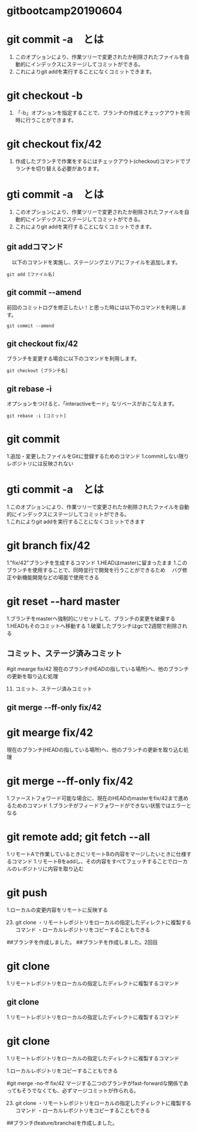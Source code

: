 # gitbootcamp20190604

# git commit -a　とは
  1. このオプションにより、作業ツリーで変更されたか削除されたファイルを自動的にインデックスにステージしてコミットができる。  
  1. これによりgit addを実行することになくコミットできます。

# git checkout -b
  1. 「-b」オプションを指定することで、ブランチの作成とチェックアウトを同時に行うことができます。

# git checkout fix/42
  1. 作成したブランチで作業をするにはチェックアウト(checkout)コマンドでブランチを切り替える必要があります。

# gti commit -a　とは
  1. このオプションにより、作業ツリーで変更されたか削除されたファイルを自動的にインデックスにステージしてコミットができる。  
  1. これによりgit addを実行することになくコミットできます。

## git addコマンド

　以下のコマンドを実施し、ステージングエリアにファイルを追加します。

    git add [ファイル名]

## git commit --amend

前回のコミットログを修正したい！と思った時には以下のコマンドを利用します。

    git commit --amend

## git checkout fix/42

ブランチを変更する場合に以下のコマンドを利用します。

    git checkout [ブランチ名]

## git rebase -i

オプションをつけると、「interactiveモード」なリベースがおこなえます。

    git rebase -i [コミット]

# git commit
1.追加・変更したファイルをGitに登録するためのコマンド
1.commitしない限りレポジトリには反映されない

# gti commit -a　とは
1.このオプションにより、作業ツリーで変更されたか削除されたファイルを自動的にインデックスにステージしてコミットができる。  
1.これによりgit addを実行することになくコミットできます

# git branch fix/42
1."fix/42"ブランチを生成するコマンド
1.HEADはmasterに留まったまま
1.このブランチを使用することで、同時並行で開発を行うことができるため
　バグ修正や新機能開発などの場面で使用できる

# git reset --hard master
1.ブランチをmasterへ強制的にリセットして、ブランチの変更を破棄する
1.HEADもそのコミットへ移動する
1.破棄したブランチはgcで2週間で削除される

## コミット、ステージ済みコミット

#git mearge fix/42
 現在のブランチ(HEADの指している場所)へ、他のブランチの更新を取り込む処理

11. コミット、ステージ済みコミット

## git merge --ff-only fix/42

# git mearge fix/42
 現在のブランチ(HEADの指している場所)へ、他のブランチの更新を取り込む処理

# git merge --ff-only fix/42

1.ファーストフォワード可能な場合に、現在のHEADのmasterをfix/42まで進めるためのコマンド
1.ブランチがフィードフォワードができない状態ではエラーとなる

# git remote add; git fetch --all
1.リモートAで作業しているときにリモートBの内容をマージしたいときに仕様するコマンド
1.リモートBをaddし、その内容をすべてフェッチすることでローカルのレポジトリに内容を取り込む

# git push
1.ローカルの変更内容をリモートに反映する

23. git clone
・リモートレポジトリをローカルの指定したディレクトに複製するコマンド
・ローカルレポジトリをコピーすることもできる

##ブランチを作成しました。
##ブランチを作成しました。2回目

# git clone
1.リモートレポジトリをローカルの指定したディレクトに複製するコマンド

## git clone
1.リモートレポジトリをローカルの指定したディレクトに複製するコマンド

# git clone
1.リモートレポジトリをローカルの指定したディレクトに複製するコマンド

1.ローカルレポジトリをコピーすることもできる

#git merge -no-ff fix/42
 マージする二つのブランチがfast-forwardな関係であってもそうでなくても、必ずマージコミットが作られる。

23. git clone
・リモートレポジトリをローカルの指定したディレクトに複製するコマンド
・ローカルレポジトリをコピーすることもできる

##ブランチ(feature/brancha)を作成しました。
